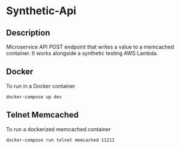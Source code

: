 # Synthetic-Api

## Description
Microservice API POST endpoint that writes a value to a memcached container. It works alongside a synthetic testing AWS Lambda.

## Docker

To run in a Docker container
```
docker-compose up dev
```

## Telnet Memcached

To run a dockerized memcached container
```
docker-compose run telnet memcached 11211
```

